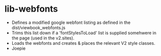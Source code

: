 lib-webfonts
============

+ Defines a modified google webfont listing as defined in the dist/viewbook_webfonts.js
+ Trims this list down if a 'fontStylesToLoad' list is supplied somehwere in the page (used in the v2.sites).
+ Loads the webfonts and creates & places the relevant V2 style classes.
+ Joepie
